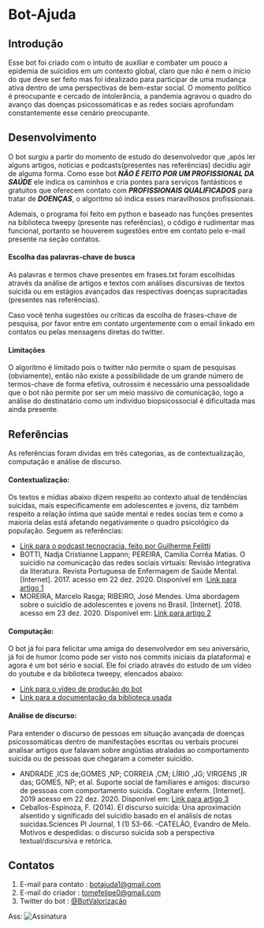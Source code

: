 # Bot-Ajuda

## **Introdução**
	
Esse bot foi criado com o intuito de auxiliar e combater um pouco a epidemia de suícidios em um contexto global, claro que não é nem o início do que deve ser feito mas foi idealizado para participar de uma mudança ativa dentro de uma perspectivas de bem-estar social. O momento político é preocupante e cercado de intolerância, a pandemia agravou o quadro do avanço das doenças psicossomáticas e as redes sociais aprofundam constantemente esse cenário preocupante.

## **Desenvolvimento**
	
O bot surgiu a partir do momento de estudo do desenvolvedor que ,após ler alguns artigos, notícias e podcasts(presentes nas referências) decidiu agir de alguma forma. Como esse bot **_NÃO É FEITO POR UM PROFISSIONAL DA SAÚDE_** ele indica os caminhos e cria pontes para serviços fantásticos e gratuitos que oferecem contato com **_PROFISSIONAIS QUALIFICADOS_** para tratar de **_DOENÇAS_**, o algoritmo só indica esses maravilhosos profissionais.
	
Ademais, o programa foi feito em python e baseado nas funções presentes na biblioteca tweepy (presente nas referências), o código é rudimentar mas funcional, portanto se houverem sugestões entre em contato pelo e-mail presente na seção contatos.

#### **Escolha das palavras-chave de busca**
	
As palavras e termos chave presentes em frases.txt foram escolhidas através da análise de artigos e textos com análises discursivas de textos suicida ou em estágios avançados das respectivas doenças supracitadas (presentes nas referências).

Caso você tenha sugestões ou críticas da escolha de frases-chave de pesquisa, por favor entre em contato urgentemente com o email linkado em contatos ou pelas mensagens diretas do twitter.

#### **Limitações**

O algoritmo é limitado pois o twitter não permite o spam de pesquisas (obviamente), então não existe a possibilidade de um grande número de termos-chave de forma efetiva, outrossim é necessário uma pessoalidade que o bot não permite por ser um meio massivo de comunicação, logo a análise do destinatário como um indivíduo biopsicossocial é dificultada mas ainda presente.

## **Referências**
	
As referências foram dividas em três categorias, as de contextualização, computação e análise de discurso.

#### **Contextualização:**

Os textos e mídias abaixo dizem respeito ao contexto atual de tendências suicidas, mais especificamente em adolescentes e jovens, diz também respeito a relação íntima que saúde mental e redes socias tem e como a maioria delas está afetando negativamente o quadro psicológico da população. Seguem as referências:

- [Link para o podcast tecnocracia, feito por Guilherme Felitti](https://open.spotify.com/show/2dK6bnbumjpnsnX8JMCxEH?si=0JC7pT9ASae5g9MA6UbpEQ)
-  BOTTI, Nadja Cristianne Lappann; PEREIRA, Camilia Corrêa Matias. O suicídio na comunicação das redes sociais virtuais: Revisão integrativa da literatura. Revista Portuguesa de Enfermagem de Saúde Mental. [Internet]. 2017. acesso em 22 dez. 2020. Disponível em :[Link para artigo 1](http://www.scielo.mec.pt/scielo.php?script=sci_arttext&pid=S1647-21602017000100003)
- MOREIRA, Marcelo Rasga; RIBEIRO, José Mendes. Uma abordagem sobre o suicídio de adolescentes e jovens no Brasil. [Internet]. 2018. acesso em 23 dez. 2020. Disponível em: [Link para artigo 2](https://www.scielosp.org/article/csc/2018.v23n9/2821-2834/pt/)

#### **Computação:**

O bot já foi para felicitar uma amiga do desenvolvedor em seu aniversário, já foi de humor (como pode ser visto nos commits iniciais da plataforma) e agora é um bot sério e social. Ele foi criado através do estudo de um vídeo do youtube e da biblioteca tweepy, elencados abaixo:

- [Link para o vídeo de produção do bot](https://www.youtube.com/watch?v=W0wWwglE1Vc&t=1313s)
- [Link para a documentação da biblioteca usada](http://docs.tweepy.org/en/latest/)
 
#### **Análise de discurso:**

Para entender o discurso de pessoas em situação avançada de doenças psicossomáticas dentro de manifestações escritas ou verbais procurei analisar artigos que falavam sobre angústias atraladas ao comportamento suicida ou de pessoas que chegaram a cometer suicídio.

- ANDRADE ,ICS de;GOMES ,NP; CORREIA ,CM; LÍRIO ,JG; VIRGENS ,IR das; GOMES, NP; et al. Suporte social de familiares e amigos: discurso de pessoas com comportamento suicida. Cogitare enferm. [Internet]. 2019 acesso em 22 dez. 2020. Disponível em: [Link para artigo 3](http://dx.doi.org/10.5380/ce.v24i0.64230)
- Ceballos-Espinoza, F. (2014). El discurso suicida: Una aproximación alsentido y significado del suicidio basado en el análisis de notas suicidas.Sciences PI Journal, 1 (1) 53-66.
-CATELÃO, Evandro de Melo. Motivos e despedidas: o discurso suicida sob a perspectiva textual/discursiva e retórica.

## **Contatos**

1. E-mail para contato : botajuda1@gmail.com
2. E-mail do criador : tomefelipe0@gmail.com
3. Twitter do bot : [@BotValorização](https://twitter.com/BotValorizacao)

Ass:
![Assinatura](https://user-images.githubusercontent.com/62853093/102901319-3a39c580-444c-11eb-8327-ba17851d964f.gif)


